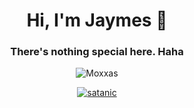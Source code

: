 <h1 align="center">Hi, I'm Jaymes 👋</h1>
<h3 align="center">There's nothing special here. Haha</h3>

<p align="center"> <img src="https://komarev.com/ghpvc/?username=LilGazzy&label=Profile%20views&color=0d0d0d&style=flat" alt="Moxxas" /> </p>

<p align="center"> <a href="https://github.com/ryo-ma/github-profile-trophy"><img src="https://github-profile-trophy.vercel.app/?username=LilGazzy&theme=onedark" alt="satanic" /></a> </p>
